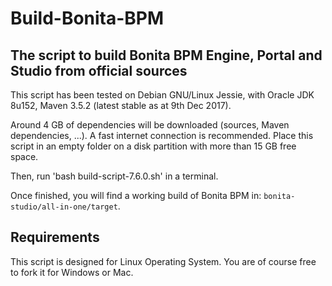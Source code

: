Build-Bonita-BPM
================

The script to build Bonita BPM Engine, Portal and Studio from official sources
------------------------------------------------------------------------------

This script has been tested on Debian GNU/Linux Jessie, with Oracle JDK 8u152, Maven 3.5.2 (latest stable as at 9th Dec 2017).

Around 4 GB of dependencies will be downloaded (sources, Maven dependencies, ...). A fast internet connection is recommended.
Place this script in an empty folder on a disk partition with more than 15 GB free space.

Then, run 'bash build-script-7.6.0.sh' in a terminal.

Once finished, you will find a working build of Bonita BPM in: `bonita-studio/all-in-one/target`.


Requirements
------------

This script is designed for Linux Operating System. You are of course free to fork it for Windows or Mac.
